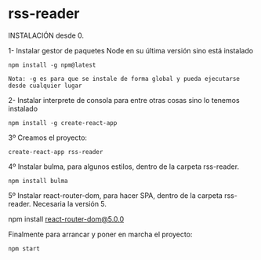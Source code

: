 # rss-reader

INSTALACIÓN desde 0.

1- Instalar gestor de paquetes Node en su última versión sino está instalado

	npm install -g npm@latest
	
	Nota: -g es para que se instale de forma global y pueda ejecutarse desde cualquier lugar

2- Instalar interprete de consola para entre otras cosas sino lo tenemos instalado

	npm install -g create-react-app

3º Creamos el proyecto:

	create-react-app rss-reader

4º Instalar bulma, para algunos estilos, dentro de la carpeta rss-reader.

	npm install bulma
	
5º Instalar react-router-dom, para hacer SPA,  dentro de la carpeta rss-reader. Necesaria la versión 5.

   npm install react-router-dom@5.0.0

Finalmente para arrancar y poner en marcha el proyecto:

	npm start
